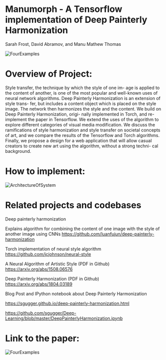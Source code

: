 # Manumorph - A Tensorflow implementation of Deep Painterly Harmonization
Sarah Frost, David Abramov, and Manu Mathew Thomas 


![FourExamples](https://github.com/sarahmfrost/manumorph/blob/master/figures/4examples.png)
      

# Overview of Project:
Style transfer, the technique by which the style of one im- age is applied to the content of another, is one of the most popular and well-known uses of neural network algorithms. Deep Painterly Harmonization is an extension of style trans- fer, but includes a content object which is placed on the style image. The network then harmonizes the style and the content. We build on Deep Painterly Harmonization, origi- nally implemented in Torch, and re-implement the paper in Tensorflow. We extend the uses of the algorithm to explore different categories of visual media modification. We discuss the ramifications of style harmonization and style transfer on societal concepts of art, and we compare the results of the Tensorflow and Torch algorithms. Finally, we propose a design for a web application that will allow casual creators to create new art using the algorithm, without a strong techni- cal background. 


# How to implement:
![ArchitectureOfSystem](https://github.com/sarahmfrost/manumorph/blob/master/figures/architecture.png)


# Related projects and codebases 
Deep painterly harmonization 

Explains algorithm for combining the content of one image with the style of another image using CNNs
https://github.com/luanfujun/deep-painterly-harmonization


Torch implementation of neural style algorithm
https://github.com/jcjohnson/neural-style


A Neural Algorithm of Artistic Style (PDF in Github)
https://arxiv.org/abs/1508.06576 

Deep Painterly Harmonization (PDF in Github)
https://arxiv.org/abs/1804.03189

Blog Post and IPython notebook about Deep Painterly Harmonization 

https://sgugger.github.io/deep-painterly-harmonization.html

https://github.com/sgugger/Deep-Learning/blob/master/DeepPainterlyHarmonization.ipynb


# Link to the paper:

![FourExamples](https://github.com/sarahmfrost/manumorph/blob/master/figures/4examples.png)


